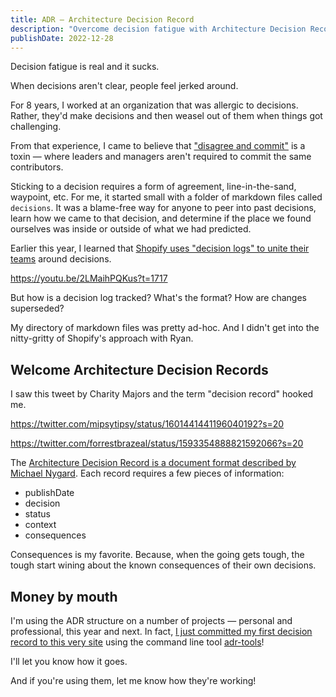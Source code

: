 ```yaml
---
title: ADR — Architecture Decision Record
description: "Overcome decision fatigue with Architecture Decision Records (ADRs), a structured format for documenting decisions and consequences."
publishDate: 2022-12-28
---
```


Decision fatigue is real and it sucks.

When decisions aren't clear, people feel jerked around.

For 8 years, I worked at an organization that was allergic to decisions.
Rather, they'd make decisions and then weasel out of them when things got challenging.

From that experience, I came to believe that ["disagree and commit"](https://en.wikipedia.org/wiki/Disagree_and_commit) is a toxin — where leaders and managers aren't required to commit the same contributors.

Sticking to a decision requires a form of agreement, line-in-the-sand, waypoint, etc.
For me, it started small with a folder of markdown files called `decisions`. It was a blame-free way for anyone to peer into past decisions, learn how we came to that decision, and determine if the place we found ourselves was inside or outside of what we had predicted.

Earlier this year, I learned that [Shopify uses "decision logs" to unite their teams](https://youtu.be/2LMaihPQKus?t=1717) around decisions.

<div data-responsive-youtube-container>

https://youtu.be/2LMaihPQKus?t=1717

</div>

But how is a decision log tracked? What's the format? How are changes superseded?

My directory of markdown files was pretty ad-hoc.
And I didn't get into the nitty-gritty of Shopify's approach with Ryan.

## Welcome Architecture Decision Records

I saw this tweet by Charity Majors and the term "decision record" hooked me.

https://twitter.com/mipsytipsy/status/1601441441196040192?s=20

https://twitter.com/forrestbrazeal/status/1593354888821592066?s=20

The [Architecture Decision Record is a document format described by Michael Nygard](http://thinkrelevance.com/blog/2011/11/15/documenting-architecture-decisions). Each record requires a few pieces of information:

- publishDate
- decision
- status
- context
- consequences

Consequences is my favorite. Because, when the going gets tough, the tough start wining about the known consequences of their own decisions.

## Money by mouth

I'm using the ADR structure on a number of projects — personal and professional, this year and next.
In fact, [I just committed my first decision record to this very site](https://github.com/chantastic/sites/commit/50c28be923a19eea193f6273ee956b885a9e9f1a) using the command line tool [adr-tools](https://github.com/npryce/adr-tools)!

I'll let you know how it goes.

And if you're using them, let me know how they're working!

<!--
Some follow up:
- On the power of making a decision (most productive time at work coming from a manpublishDate: "just use Rails")
- Doc on ADR tools
-->
